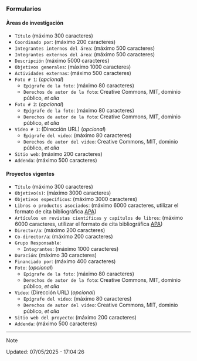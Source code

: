 ### Formularios

#### Àreas de investigación
* `Título` (máximo 300 caracteres)
* `Coordinado por`: (máximo 200 caracteres)
* `Integrantes internos del área`: (máximo 500 caracteres)
* `Integrantes externos del área`: (máximo 500 caracteres)
* `Descripción` (máximo 5000 caracteres)
* `Objetivos generales`: (máximo 1000 caracteres)
* `Actividades externas`: (máximo 500 caracteres)
* `Foto # 1`: (_opcional_)
	- `Epígrafe de la foto`: (máximo 80 caracteres)
	- `Derechos de autor de la foto`: Creative Commons, MIT, dominio público, _et alia_
* `Foto # 2`: (_opcional_)
	* `Epígrafe de la foto`: (máximo 80 caracteres)
	* `Derechos de autor de la foto`: Creative Commons, MIT, dominio público, _et alia_
* `Video # 1`: (Dirección URL) (_opcional_)
	* `Epígrafe del video`: (máximo 80 caracteres)
	* `Derechos de autor del video`: Creative Commons, MIT, dominio público, _et alia_
* `Sitio web`: (máximo 200 caracteres)
* `Addenda`: (máximo 500 caracteres)

#### Proyectos vigentes
* `Título` (máximo 300 caracteres)
* `Objetivo(s)`: (máximo 3000 caracteres)
* `Objetivos específicos`: (máximo 3000 caracteres)
* `Libros o productos asociados`: (máximo 6000 caracteres, utilizar el formato de cita bibliográfica [APA](https://biblioguias.uam.es/citar/estilo_apa_7th_ed))
* `‌Artículos en revistas científicas y capítulos de libros`: (máximo 6000 caracteres, utilizar el formato de cita bibliográfica [APA](https://biblioguias.uam.es/citar/estilo_apa_7th_ed))
* `Director/a`: (máximo 200 caracteres)
* `Co-director/a`: (máximo 200 caracteres)
* `Grupo Responsable`:
	- `Integrantes`: (máximo 1000 caracteres)
* `Duración`: (máximo 30 caracteres)
* `Financiado por`: (máximo 400 caracteres)
* `Foto`: (_opcional_)
	- `Epígrafe de la foto`: (máximo 80 caracteres)
	- `Derechos de autor de la foto`: Creative Commons, MIT, dominio público, _et alia_
* `Video`: (Dirección URL) (_opcional_)
	- `Epígrafe del video`: (máximo 80 caracteres)
	- `Derechos de autor del video`: Creative Commons, MIT, dominio público, _et alia_
* `Sitio web del proyecto`: (máximo 200 caracteres)
* `Addenda`: (máximo 500 caracteres)

---
> [!NOTE]
> Updated: 07/05/2025 - 17:04:26

